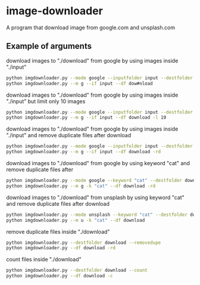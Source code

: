 # image-downloader

A program that download image from google.com and unsplash.com

## Example of arguments

download images to "./download" from google by using images inside "./input"

```bash
python imgdownloader.py --mode google --inputfolder input --destfolder download
python imgdownloader.py --m g --if input --df dow#nload
```

download images to "./download" from google by using images inside "./input" but limit only 10 images

```bash
python imgdownloader.py --mode google --inputfolder input --destfolder download --limit 10
python imgdownloader.py --m g --if input --df download -l 10
```

download images to "./download" from google by using images inside "./input" and remove duplicate files after download

```bash
python imgdownloader.py --mode google --inputfolder input --destfolder download --removedupe
python imgdownloader.py --m g --if input --df download -rd
```

download images to "./download" from google by using keyword "cat" and remove duplicate files after 

```bash
python imgdownloader.py --mode google --keyword "cat" --destfolder download --removedupe
python imgdownloader.py --m g -k "cat" --df download -rd
```

download images to "./download" from unsplash by using keyword "cat" and remove duplicate files after download

```bash
python imgdownloader.py --mode unsplash --keyword "cat" --destfolder download
python imgdownloader.py --m u -k "cat" --df download
```

remove duplicate files inside "./download"

```bash
python imgdownloader.py --destfolder download --removedupe
python imgdownloader.py --df download -rd
```

count files inside "./download"

```bash
python imgdownloader.py --destfolder download --count
python imgdownloader.py --df download -c
```
